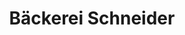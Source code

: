 ---
title: "Bäckerei Schneider"
url: /dormagen/baeckerei-schneider-saarwerdenstrasse/
shop: Bäckerei
---